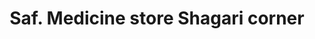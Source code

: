 ---
title: "Saf. Medicine store Shagari corner"
url: /jos/saf-medicine-store-shagari-corner/
shop: chemist
---